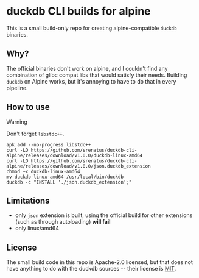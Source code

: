 # duckdb CLI builds for alpine

This is a small build-only repo for creating alpine-compatible `duckdb`
binaries.

## Why?

The official binaries don't work on alpine, and I couldn't find any
combination of glibc compat libs that would satisfy their needs.
Building `duckdb` on Alpine works, but it's annoying to have to do
that in every pipeline.

## How to use

> [!WARNING]
> Don't forget `libstdc++`.

```shell
apk add --no-progress libstdc++
curl -LO https://github.com/srenatus/duckdb-cli-alpine/releases/download/v1.0.0/duckdb-linux-amd64
curl -LO https://github.com/srenatus/duckdb-cli-alpine/releases/download/v1.0.0/json.duckdb_extension
chmod +x duckdb-linux-amd64
mv duckdb-linux-amd64 /usr/local/bin/duckdb
duckdb -c "INSTALL './json.duckdb_extension';"
```

## Limitations

- only `json` extension is built, using the official build for other extensions
  (such as through autoloading) **will fail**
- only linux/amd64

## License

The small build code in this repo is Apache-2.0 licensed, but that
does not have anything to do with the duckdb sources -- their license
is [MIT](https://github.com/duckdb/duckdb?tab=MIT-1-ov-file#readme).
